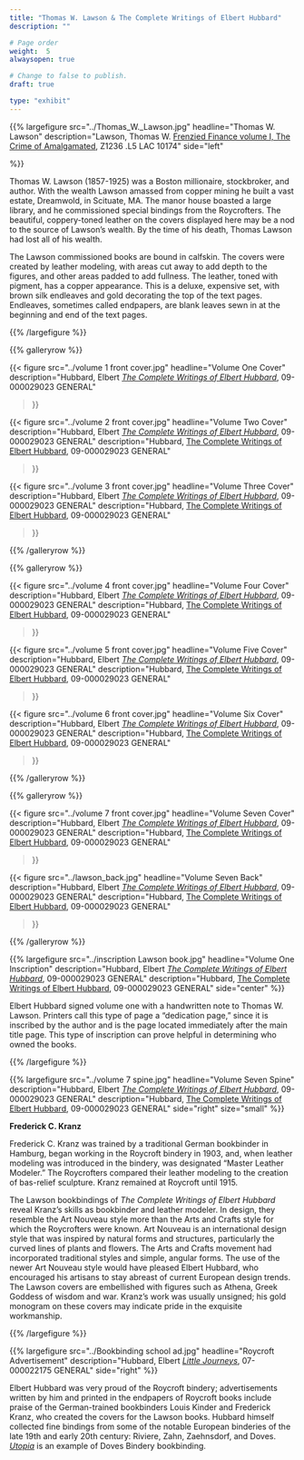 ```yaml
---
title: "Thomas W. Lawson & The Complete Writings of Elbert Hubbard"
description: ""

# Page order
weight:  5
alwaysopen: true

# Change to false to publish.
draft: true

type: "exhibit"
---
```

{{% largefigure src="../Thomas_W._Lawson.jpg"
           headline="Thomas W. Lawson"
           description="Lawson, Thomas W. [Frenzied Finance volume I, The Crime of Amalgamated](https://bc-primo.hosted.exlibrisgroup.com/primo-explore/fulldisplay?docid=ALMA-BC21328502220001021&context=L&vid=bclib_new&search_scope=bcl&tab=bcl_only&lang=en_US), Z1236 .L5 LAC 10174"
           side="left"
		   
		   
%}}

Thomas W. Lawson (1857-1925) was a Boston millionaire, stockbroker, and author. With the wealth Lawson amassed from copper mining he built a vast estate, Dreamwold, in Scituate, MA. The manor house boasted a large library, and he commissioned special bindings from the Roycrofters. The beautiful, coppery-toned leather on the covers displayed here may be a nod to the source of Lawson’s wealth. By the time of his death, Thomas Lawson had lost all of his wealth.   

The Lawson commissioned books are bound in calfskin. The covers were created by leather modeling, with areas cut away to add depth to the figures, and other areas padded to add fullness. The leather, toned with pigment, has a copper appearance. This is a deluxe, expensive set, with brown silk endleaves and gold decorating the top of the text pages. Endleaves, sometimes called endpapers, are blank leaves sewn in at the beginning and end of the text pages.

{{% /largefigure %}}



{{% galleryrow %}}


{{< figure src="../volume 1 front cover.jpg"
           headline="Volume One Cover"
           description="Hubbard, Elbert *[The Complete Writings of Elbert Hubbard](https://bc-primo.hosted.exlibrisgroup.com/primo-explore/fulldisplay?docid=ALMA-BC21367055880001021&context=L&vid=bclib_new&search_scope=bcl&tab=bcl_only&lang=en_US)*, 09-000029023 GENERAL"
>}}

{{< figure src="../volume 2 front cover.jpg"
           headline="Volume Two Cover"
           description="Hubbard, Elbert *[The Complete Writings of Elbert Hubbard](https://bc-primo.hosted.exlibrisgroup.com/primo-explore/fulldisplay?docid=ALMA-BC21367055880001021&context=L&vid=bclib_new&search_scope=bcl&tab=bcl_only&lang=en_US)*, 09-000029023 GENERAL"          description="Hubbard, [The Complete Writings of Elbert Hubbard](https://bc-primo.hosted.exlibrisgroup.com/primo-explore/fulldisplay?docid=ALMA-BC21367055880001021&context=L&vid=bclib_new&search_scope=bcl&tab=bcl_only&lang=en_US), 09-000029023 GENERAL"
>}}

{{< figure src="../volume 3 front cover.jpg"
           headline="Volume Three Cover"
           description="Hubbard, Elbert *[The Complete Writings of Elbert Hubbard](https://bc-primo.hosted.exlibrisgroup.com/primo-explore/fulldisplay?docid=ALMA-BC21367055880001021&context=L&vid=bclib_new&search_scope=bcl&tab=bcl_only&lang=en_US)*, 09-000029023 GENERAL"           description="Hubbard, [The Complete Writings of Elbert Hubbard](https://bc-primo.hosted.exlibrisgroup.com/primo-explore/fulldisplay?docid=ALMA-BC21367055880001021&context=L&vid=bclib_new&search_scope=bcl&tab=bcl_only&lang=en_US), 09-000029023 GENERAL"
>}}

{{% /galleryrow %}}


{{% galleryrow %}}


{{< figure src="../volume 4 front cover.jpg"
           headline="Volume Four Cover"
           description="Hubbard, Elbert *[The Complete Writings of Elbert Hubbard](https://bc-primo.hosted.exlibrisgroup.com/primo-explore/fulldisplay?docid=ALMA-BC21367055880001021&context=L&vid=bclib_new&search_scope=bcl&tab=bcl_only&lang=en_US)*, 09-000029023 GENERAL"          description="Hubbard, [The Complete Writings of Elbert Hubbard](https://bc-primo.hosted.exlibrisgroup.com/primo-explore/fulldisplay?docid=ALMA-BC21367055880001021&context=L&vid=bclib_new&search_scope=bcl&tab=bcl_only&lang=en_US), 09-000029023 GENERAL"
>}}

{{< figure src="../volume 5 front cover.jpg"
           headline="Volume Five Cover"
           description="Hubbard, Elbert *[The Complete Writings of Elbert Hubbard](https://bc-primo.hosted.exlibrisgroup.com/primo-explore/fulldisplay?docid=ALMA-BC21367055880001021&context=L&vid=bclib_new&search_scope=bcl&tab=bcl_only&lang=en_US)*, 09-000029023 GENERAL"           description="Hubbard, [The Complete Writings of Elbert Hubbard](https://bc-primo.hosted.exlibrisgroup.com/primo-explore/fulldisplay?docid=ALMA-BC21367055880001021&context=L&vid=bclib_new&search_scope=bcl&tab=bcl_only&lang=en_US), 09-000029023 GENERAL"
>}}

{{< figure src="../volume 6 front cover.jpg"
           headline="Volume Six Cover"
           description="Hubbard, Elbert *[The Complete Writings of Elbert Hubbard](https://bc-primo.hosted.exlibrisgroup.com/primo-explore/fulldisplay?docid=ALMA-BC21367055880001021&context=L&vid=bclib_new&search_scope=bcl&tab=bcl_only&lang=en_US)*, 09-000029023 GENERAL"           description="Hubbard, [The Complete Writings of Elbert Hubbard](https://bc-primo.hosted.exlibrisgroup.com/primo-explore/fulldisplay?docid=ALMA-BC21367055880001021&context=L&vid=bclib_new&search_scope=bcl&tab=bcl_only&lang=en_US), 09-000029023 GENERAL"
>}}

{{% /galleryrow %}}

{{% galleryrow %}}


{{< figure src="../volume 7 front cover.jpg"
           headline="Volume Seven Cover"
           description="Hubbard, Elbert *[The Complete Writings of Elbert Hubbard](https://bc-primo.hosted.exlibrisgroup.com/primo-explore/fulldisplay?docid=ALMA-BC21367055880001021&context=L&vid=bclib_new&search_scope=bcl&tab=bcl_only&lang=en_US)*, 09-000029023 GENERAL"           description="Hubbard, [The Complete Writings of Elbert Hubbard](https://bc-primo.hosted.exlibrisgroup.com/primo-explore/fulldisplay?docid=ALMA-BC21367055880001021&context=L&vid=bclib_new&search_scope=bcl&tab=bcl_only&lang=en_US), 09-000029023 GENERAL"
>}}

{{< figure src="../lawson_back.jpg"
           headline="Volume Seven Back"
           description="Hubbard, Elbert *[The Complete Writings of Elbert Hubbard](https://bc-primo.hosted.exlibrisgroup.com/primo-explore/fulldisplay?docid=ALMA-BC21367055880001021&context=L&vid=bclib_new&search_scope=bcl&tab=bcl_only&lang=en_US)*, 09-000029023 GENERAL"           description="Hubbard, [The Complete Writings of Elbert Hubbard](https://bc-primo.hosted.exlibrisgroup.com/primo-explore/fulldisplay?docid=ALMA-BC21367055880001021&context=L&vid=bclib_new&search_scope=bcl&tab=bcl_only&lang=en_US), 09-000029023 GENERAL"
>}}


{{% /galleryrow %}}

{{% largefigure src="../inscription Lawson book.jpg"
           headline="Volume One Inscription"
            description="Hubbard, Elbert *[The Complete Writings of Elbert Hubbard](https://bc-primo.hosted.exlibrisgroup.com/primo-explore/fulldisplay?docid=ALMA-BC21367055880001021&context=L&vid=bclib_new&search_scope=bcl&tab=bcl_only&lang=en_US)*, 09-000029023 GENERAL"          description="Hubbard, [The Complete Writings of Elbert Hubbard](https://bc-primo.hosted.exlibrisgroup.com/primo-explore/fulldisplay?docid=ALMA-BC21367055880001021&context=L&vid=bclib_new&search_scope=bcl&tab=bcl_only&lang=en_US), 09-000029023 GENERAL"
		   side="center"
%}}

Elbert Hubbard signed volume one with a handwritten note to Thomas W. Lawson. Printers call this type of page a “dedication page,” since it is inscribed by the author and is the page located immediately after the main title page. This type of inscription can prove helpful in determining who owned the books.

{{% /largefigure %}}


{{% largefigure src="../volume 7 spine.jpg"
           headline="Volume Seven Spine"
            description="Hubbard, Elbert *[The Complete Writings of Elbert Hubbard](https://bc-primo.hosted.exlibrisgroup.com/primo-explore/fulldisplay?docid=ALMA-BC21367055880001021&context=L&vid=bclib_new&search_scope=bcl&tab=bcl_only&lang=en_US)*, 09-000029023 GENERAL"          description="Hubbard, [The Complete Writings of Elbert Hubbard](https://bc-primo.hosted.exlibrisgroup.com/primo-explore/fulldisplay?docid=ALMA-BC21367055880001021&context=L&vid=bclib_new&search_scope=bcl&tab=bcl_only&lang=en_US), 09-000029023 GENERAL"
		   side="right"
		   size="small"
%}}



__Frederick C. Kranz__
		   
Frederick C. Kranz was trained by a traditional German bookbinder in Hamburg, began working in the Roycroft bindery in 1903, and, when leather modeling was introduced in the bindery, was designated “Master Leather Modeler.” The Roycrofters compared their leather modeling to the creation of bas-relief sculpture. Kranz remained at Roycroft until 1915.  

The Lawson bookbindings of *The Complete Writings of Elbert Hubbard* reveal Kranz’s skills as bookbinder and leather modeler. In design, they resemble the Art Nouveau style more than the Arts and Crafts style for which the Roycrofters were known. Art Nouveau is an international design style that was inspired by natural forms and structures, particularly the curved lines of plants and flowers. The Arts and Crafts movement had incorporated traditional styles and simple, angular forms. The use of the newer Art Nouveau style would have pleased Elbert Hubbard, who encouraged his artisans to stay abreast of current European design trends. The Lawson covers are embellished with figures such as Athena, Greek Goddess of wisdom and war. Kranz’s work was usually unsigned; his gold monogram on these covers may indicate pride in the exquisite workmanship.

{{% /largefigure %}}
	   


{{% largefigure src="../Bookbinding school ad.jpg"
           headline="Roycroft Advertisement"
           description="Hubbard, Elbert *[Little Journeys](https://bc-primo.hosted.exlibrisgroup.com/primo-explore/fulldisplay?docid=ALMA-BC21335517720001021&context=L&vid=bclib_new&search_scope=lib_BURNS&tab=bcl_only&lang=en_US)*,  07-000022175 GENERAL"
           side="right"
%}}

Elbert Hubbard was very proud of the Roycroft bindery; advertisements written by him and printed in the endpapers
of Roycroft books include praise of the German-trained bookbinders Louis Kinder and Frederick Kranz, who created
the covers for the Lawson books. Hubbard himself collected fine bindings from some of the notable European binderies of the late 19th and early 20th century: Riviere, Zahn, Zaehnsdorf, and Doves. [*Utopia*](https://bc-primo.hosted.exlibrisgroup.com/primo-explore/fulldisplay?docid=ALMA-BC21312191480001021&context=L&vid=bclib_new&search_scope=lib_LAW&tab=bcl_only&lang=en_US) is an example of Doves Bindery bookbinding. 




